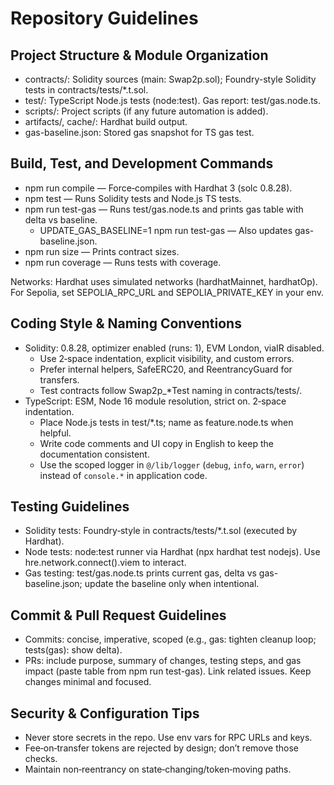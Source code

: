 # Repository Guidelines

## Project Structure & Module Organization
- contracts/: Solidity sources (main: Swap2p.sol); Foundry-style Solidity tests in contracts/tests/*.t.sol.
- test/: TypeScript Node.js tests (node:test). Gas report: test/gas.node.ts.
- scripts/: Project scripts (if any future automation is added).
- artifacts/, cache/: Hardhat build output.
- gas-baseline.json: Stored gas snapshot for TS gas test.

## Build, Test, and Development Commands
- npm run compile — Force‑compiles with Hardhat 3 (solc 0.8.28).
- npm test — Runs Solidity tests and Node.js TS tests.
- npm run test-gas — Runs test/gas.node.ts and prints gas table with delta vs baseline.
  - UPDATE_GAS_BASELINE=1 npm run test-gas — Also updates gas-baseline.json.
- npm run size — Prints contract sizes.
- npm run coverage — Runs tests with coverage.

Networks: Hardhat uses simulated networks (hardhatMainnet, hardhatOp). For Sepolia, set SEPOLIA_RPC_URL and SEPOLIA_PRIVATE_KEY in your env.

## Coding Style & Naming Conventions
- Solidity: 0.8.28, optimizer enabled (runs: 1), EVM London, viaIR disabled.
  - Use 2‑space indentation, explicit visibility, and custom errors.
  - Prefer internal helpers, SafeERC20, and ReentrancyGuard for transfers.
  - Test contracts follow Swap2p_*Test naming in contracts/tests/.
- TypeScript: ESM, Node 16 module resolution, strict on. 2‑space indentation.
  - Place Node.js tests in test/*.ts; name as feature.node.ts when helpful.
  - Write code comments and UI copy in English to keep the documentation consistent.
  - Use the scoped logger in `@/lib/logger` (`debug`, `info`, `warn`, `error`) instead of `console.*` in application code.

## Testing Guidelines
- Solidity tests: Foundry‑style in contracts/tests/*.t.sol (executed by Hardhat).
- Node tests: node:test runner via Hardhat (npx hardhat test nodejs). Use hre.network.connect().viem to interact.
- Gas testing: test/gas.node.ts prints current gas, delta vs gas-baseline.json; update the baseline only when intentional.

## Commit & Pull Request Guidelines
- Commits: concise, imperative, scoped (e.g., gas: tighten cleanup loop; tests(gas): show delta).
- PRs: include purpose, summary of changes, testing steps, and gas impact (paste table from npm run test-gas). Link related issues. Keep changes minimal and focused.

## Security & Configuration Tips
- Never store secrets in the repo. Use env vars for RPC URLs and keys.
- Fee‑on‑transfer tokens are rejected by design; don’t remove those checks.
- Maintain non‑reentrancy on state‑changing/token‑moving paths.

